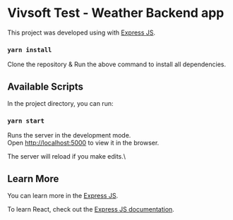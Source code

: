 # Vivsoft Test - Weather Backend app

This project was developed using with [Express JS](https://expressjs.com/).

### `yarn install`

Clone the repository & Run the above command to install all dependencies.

## Available Scripts

In the project directory, you can run:

### `yarn start`

Runs the server in the development mode.\
Open [http://localhost:5000](http://localhost:5000) to view it in the browser.

The server will reload if you make edits.\

## Learn More

You can learn more in the [Express JS](https://expressjs.com/en/starter/installing.html).

To learn React, check out the [Express JS documentation](https://expressjs.com/).
